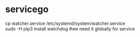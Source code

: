 # servicego
cp watcher.service /etc/systemd/system/watcher.service  
sudo -H pip3 install watchdog #we need it globally for service
